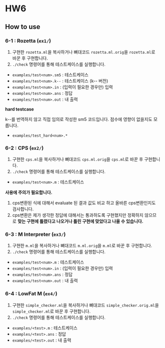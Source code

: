 # HW6
## How to use
### 6-1 : Rozetta (`ex1/`)
1. 구현한 `rozetta.ml`을 복사하거나 뼈대코드 `rozetta.ml.orig`을 `rozetta.ml`로 바꾼 후 구현합니다.
2. `./check` 명령어를 통해 테스트케이스를 실행합니다.

- `examples/test<num>.sm5` : 테스트케이스
- `examples/test<num>.k--` : 테스트케이스 (k-- 버전)
- `examples/test<num>.in`  : (입력이 필요한 경우만) 입력
- `examples/test<num>.ans` : 정답
- `examples/test<num>.out` : 내 출력

**hard testcase**

k--를 번역하지 않고 직접 임의로 작성한 sm5 코드입니다. 점수에 영향이 없을지도 모릅니다.
- `examples/test_hard<num>.*`

### 6-2 : CPS (`ex2/`)
1. 구현한 `cps.ml`을 복사하거나 뼈대코드 `cps.ml.orig`을 `cps.ml`로 바꾼 후 구현합니다.
2. `./check` 명령어를 통해 테스트케이스를 실행합니다.

- `examples/test<num>.m` : 테스트케이스

**사용에 주의가 필요합니다.**

1. cps변환된 식에 대해서 evaluate 된 결과 값도 비교 하고 올바른 cps변환인지도 검사합니다.
2. cps변환은 제가 생각한 정답에 대해서는 통과하도록 구현했지만 정확하지 않으므로 **맞는 구현에 틀렸다고 나오거나 틀린 구현에 맞았다고 나올 수 있습니다.**

### 6-3 : M Interpreter (`ex3/`)
1. 구현한 `m.ml`을 복사하거나 뼈대코드 `m.ml.orig`을 `m.ml`로 바꾼 후 구현합니다.
2. `./check` 명령어를 통해 테스트케이스를 실행합니다.

- `examples/test<num>.m`   : 테스트케이스
- `examples/test<num>.in`  : (입력이 필요한 경우만) 입력
- `examples/test<num>.ans` : 정답
- `examples/test<num>.out` : 내 출력

### 6-4 : LowFat M (`ex4/`)
1. 구현한 `simple_checker.ml`을 복사하거나 뼈대코드 `simple_checker.orig.ml`을 `simple_checker.ml`로 바꾼 후 구현합니다.
2. `./check` 명령어를 통해 테스트케이스를 실행합니다.

- `examples/<test>.m`   : 테스트케이스
- `examples/<test>.ans` : 정답
- `examples/<test>.out` : 내 출력
